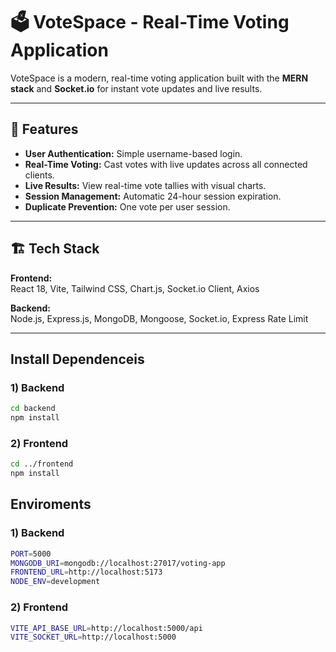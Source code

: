# 🗳️ VoteSpace - Real-Time Voting Application

VoteSpace is a modern, real-time voting application built with the **MERN stack** and **Socket.io** for instant vote updates and live results.

---

## 🚀 Features

- **User Authentication:** Simple username-based login.
- **Real-Time Voting:** Cast votes with live updates across all connected clients.
- **Live Results:** View real-time vote tallies with visual charts.
- **Session Management:** Automatic 24-hour session expiration.
- **Duplicate Prevention:** One vote per user session.

---

## 🏗️ Tech Stack

**Frontend:**  
React 18, Vite, Tailwind CSS, Chart.js, Socket.io Client, Axios  

**Backend:**  
Node.js, Express.js, MongoDB, Mongoose, Socket.io, Express Rate Limit  

---

## Install Dependenceis
### 1) Backend
```bash
cd backend
npm install
```
### 2) Frontend
```bash
cd ../frontend
npm install
```

## Enviroments
### 1) Backend
```bash
PORT=5000
MONGODB_URI=mongodb://localhost:27017/voting-app
FRONTEND_URL=http://localhost:5173
NODE_ENV=development
```

### 2) Frontend
```bash
VITE_API_BASE_URL=http://localhost:5000/api
VITE_SOCKET_URL=http://localhost:5000
```

